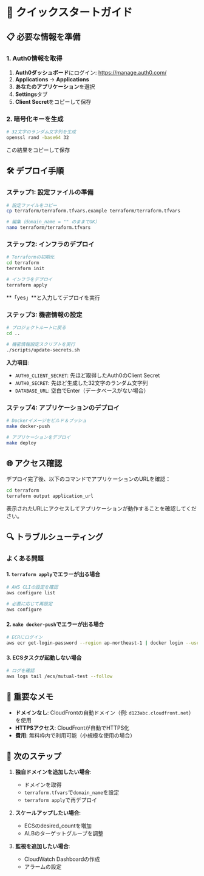 # 🚀 クイックスタートガイド

## 📋 必要な情報を準備

### 1. Auth0情報を取得

1. **Auth0ダッシュボード**にログイン: https://manage.auth0.com/
2. **Applications** → **Applications**
3. **あなたのアプリケーション**を選択
4. **Settings**タブ
5. **Client Secret**をコピーして保存

### 2. 暗号化キーを生成

```bash
# 32文字のランダム文字列を生成
openssl rand -base64 32
```
この結果をコピーして保存

## 🛠️ デプロイ手順

### ステップ1: 設定ファイルの準備

```bash
# 設定ファイルをコピー
cp terraform/terraform.tfvars.example terraform/terraform.tfvars

# 編集（domain_name = "" のままでOK）
nano terraform/terraform.tfvars
```

### ステップ2: インフラのデプロイ

```bash
# Terraformの初期化
cd terraform
terraform init

# インフラをデプロイ
terraform apply
```

**「yes」**と入力してデプロイを実行

### ステップ3: 機密情報の設定

```bash
# プロジェクトルートに戻る
cd ..

# 機密情報設定スクリプトを実行
./scripts/update-secrets.sh
```

**入力項目**:
- `AUTH0_CLIENT_SECRET`: 先ほど取得したAuth0のClient Secret
- `AUTH0_SECRET`: 先ほど生成した32文字のランダム文字列
- `DATABASE_URL`: 空白でEnter（データベースがない場合）

### ステップ4: アプリケーションのデプロイ

```bash
# Dockerイメージをビルド＆プッシュ
make docker-push

# アプリケーションをデプロイ
make deploy
```

## 🌐 アクセス確認

デプロイ完了後、以下のコマンドでアプリケーションのURLを確認：

```bash
cd terraform
terraform output application_url
```

表示されたURLにアクセスしてアプリケーションが動作することを確認してください。

## 🔍 トラブルシューティング

### よくある問題

#### 1. `terraform apply`でエラーが出る場合
```bash
# AWS CLIの設定を確認
aws configure list

# 必要に応じて再設定
aws configure
```

#### 2. `make docker-push`でエラーが出る場合
```bash
# ECRにログイン
aws ecr get-login-password --region ap-northeast-1 | docker login --username AWS --password-stdin $(terraform output -raw ecr_repository_url | cut -d'/' -f1)
```

#### 3. ECSタスクが起動しない場合
```bash
# ログを確認
aws logs tail /ecs/mutual-test --follow
```

## 📝 重要なメモ

- **ドメインなし**: CloudFrontの自動ドメイン（例: `d123abc.cloudfront.net`）を使用
- **HTTPSアクセス**: CloudFrontが自動でHTTPS化
- **費用**: 無料枠内で利用可能（小規模な使用の場合）

## 🎯 次のステップ

1. **独自ドメインを追加したい場合**:
   - ドメインを取得
   - `terraform.tfvars`で`domain_name`を設定
   - `terraform apply`で再デプロイ

2. **スケールアップしたい場合**:
   - ECSのdesired_countを増加
   - ALBのターゲットグループを調整

3. **監視を追加したい場合**:
   - CloudWatch Dashboardの作成
   - アラームの設定 